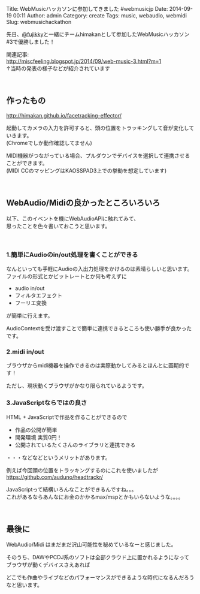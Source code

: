 Title: WebMusicハッカソンに参加してきました #webmusicjp
Date: 2014-09-19 00:11
Author: admin
Category: create
Tags: music, webaudio, webmidi
Slug: webmusichackathon

先日、[@fujikky](https://twitter.com/fujikky)と一緒にチームhimakanとして参加したWebMusicハッカソン
\#3で優勝しました！

関連記事:  
<http://miscfeeling.blogspot.jp/2014/09/web-music-3.html?m=1>  
↑当時の発表の様子などが紹介されています

 

作ったもの
----------

<http://himakan.github.io/facetracking-effector/>

起動してカメラの入力を許可すると、頭の位置をトラッキングして音が変化していきます。  
(Chromeでしか動作確認してません)

MIDI機器がつながっている場合、プルダウンでデバイスを選択して連携させることができます。  
(MIDI CCのマッピングはKAOSSPAD3上での挙動を想定しています)

 

WebAudio/Midiの良かったところいろいろ
-------------------------------------

以下、このイベントを機にWebAudioAPIに触れてみて、  
思ったことを色々書いておこうと思います。

 

### 1.簡単にAudioのin/out処理を書くことができる

なんといっても手軽にAudioの入出力処理をかけるのは素晴らしいと思います。  
ファイルの形式とかビットレートとか何も考えずに

-   audio in/out
-   フィルタエフェクト
-   フーリエ変換

が簡単に行えます。

AudioContextを受け渡すことで簡単に連携できるところも使い勝手が良かったです。

### 2.midi in/out

ブラウザからmidi機器を操作できるのは実際動かしてみるとほんとに画期的です！

ただし、現状動くブラウザがかなり限られているようです。

### 3.JavaScriptならではの良さ

HTML + JavaScriptで作品を作ることができるので

-   作品の公開が簡単
-   開発環境 実質0円！
-   公開されているたくさんのライブラリと連携できる

・・・などなどというメリットがあります。

例えば今回頭の位置をトラッキングするのにこれを使いましたが  
<https://github.com/auduno/headtrackr/>

JavaScriptって結構いろんなことができるんですね。。。  
これがあるならあんなにお金のかかるmax/mspとかもいらないような。。。。

 

最後に
------

WebAudio/Midi はまだまだ沢山可能性を秘めているなーと感じました。

そのうち、DAWやPCDJ系のソフトは全部クラウド上に置かれるようになって  
ブラウザが動くデバイスさえあれば  

どこでも作曲やライブなどのパフォーマンスができるような時代になるんだろうなと思います。
